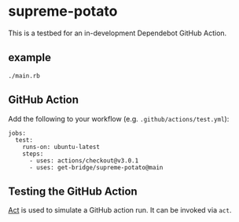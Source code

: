 # supreme-potato

This is a testbed for an in-development Dependebot GitHub Action.

## example

    ./main.rb

## GitHub Action

Add the following to your workflow (e.g. `.github/actions/test.yml`):

    jobs:
      test:
        runs-on: ubuntu-latest
        steps:
          - uses: actions/checkout@v3.0.1
          - uses: get-bridge/supreme-potato@main

## Testing the GitHub Action

[Act](https://github.com/nektos/act) is used to simulate a GitHub action run.
It can be invoked via `act`.
